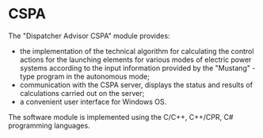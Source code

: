 # CSPA
The "Dispatcher Advisor CSPA" module provides:
- the implementation of the technical algorithm for calculating the control actions for the launching elements for various modes of electric power systems according to the input information provided by the "Mustang" -type program in the autonomous mode;
- communication with the CSPA server, displays the status and results of calculations carried out on the server;
- a convenient user interface for Windows OS.

The software module is implemented using the C/C++, C++/CPR, C# programming languages.
